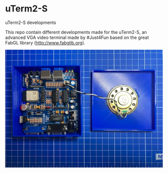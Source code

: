 # uTerm2-S
uTerm2-S developments

This repo contain different developments made for the uTerm2-S, an advanced VGA video terminal made by #Just4Fun based on the great FabGL library (http://www.fabglib.org).

![alt text](https://github.com/andortizg/uTerm2-S/blob/main/IMG_7107.jpg?raw=true)
